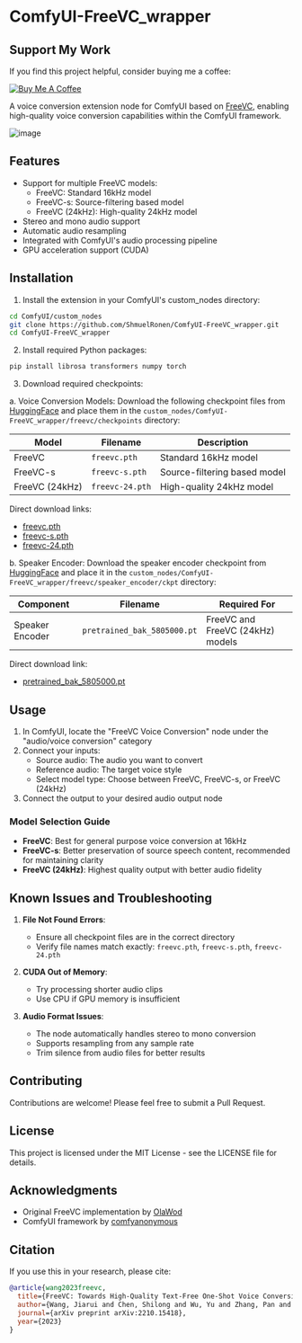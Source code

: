 # ComfyUI-FreeVC_wrapper

## Support My Work
If you find this project helpful, consider buying me a coffee:

[![Buy Me A Coffee](https://img.buymeacoffee.com/button-api/?text=Buy%20me%20a%20coffee&emoji=&slug=shmuelronen&button_colour=FFDD00&font_colour=000000&font_family=Cookie&outline_colour=000000&coffee_colour=ffffff)](https://buymeacoffee.com/shmuelronen)

A voice conversion extension node for ComfyUI based on [FreeVC](https://github.com/OlaWod/FreeVC), enabling high-quality voice conversion capabilities within the ComfyUI framework.

![image](https://github.com/user-attachments/assets/f4d2ef79-7910-4064-9813-3a628d589284)


## Features

- Support for multiple FreeVC models:
  - FreeVC: Standard 16kHz model
  - FreeVC-s: Source-filtering based model
  - FreeVC (24kHz): High-quality 24kHz model
- Stereo and mono audio support
- Automatic audio resampling
- Integrated with ComfyUI's audio processing pipeline
- GPU acceleration support (CUDA)

## Installation

1. Install the extension in your ComfyUI's custom_nodes directory:
```bash
cd ComfyUI/custom_nodes
git clone https://github.com/ShmuelRonen/ComfyUI-FreeVC_wrapper.git
cd ComfyUI-FreeVC_wrapper
```

2. Install required Python packages:
```bash
pip install librosa transformers numpy torch
```

3. Download required checkpoints:

a. Voice Conversion Models:
Download the following checkpoint files from [HuggingFace](https://huggingface.co/spaces/OlaWod/FreeVC/tree/main/checkpoints) and place them in the `custom_nodes/ComfyUI-FreeVC_wrapper/freevc/checkpoints` directory:

| Model | Filename | Description |
|-------|----------|-------------|
| FreeVC | `freevc.pth` | Standard 16kHz model |
| FreeVC-s | `freevc-s.pth` | Source-filtering based model |
| FreeVC (24kHz) | `freevc-24.pth` | High-quality 24kHz model |

Direct download links:
- [freevc.pth](https://huggingface.co/spaces/OlaWod/FreeVC/resolve/main/checkpoints/freevc.pth)
- [freevc-s.pth](https://huggingface.co/spaces/OlaWod/FreeVC/resolve/main/checkpoints/freevc-s.pth)
- [freevc-24.pth](https://huggingface.co/spaces/OlaWod/FreeVC/resolve/main/checkpoints/freevc-24.pth)

b. Speaker Encoder:
Download the speaker encoder checkpoint from [HuggingFace](https://huggingface.co/spaces/OlaWod/FreeVC/tree/main/speaker_encoder/ckpt) and place it in the `custom_nodes/ComfyUI-FreeVC_wrapper/freevc/speaker_encoder/ckpt` directory:

| Component | Filename | Required For |
|-----------|----------|--------------|
| Speaker Encoder | `pretrained_bak_5805000.pt` | FreeVC and FreeVC (24kHz) models |

Direct download link:
- [pretrained_bak_5805000.pt](https://huggingface.co/spaces/OlaWod/FreeVC/resolve/main/speaker_encoder/ckpt/pretrained_bak_5805000.pt)


## Usage

1. In ComfyUI, locate the "FreeVC Voice Conversion" node under the "audio/voice conversion" category
2. Connect your inputs:
   - Source audio: The audio you want to convert
   - Reference audio: The target voice style
   - Select model type: Choose between FreeVC, FreeVC-s, or FreeVC (24kHz)
3. Connect the output to your desired audio output node

### Model Selection Guide

- **FreeVC**: Best for general purpose voice conversion at 16kHz
- **FreeVC-s**: Better preservation of source speech content, recommended for maintaining clarity
- **FreeVC (24kHz)**: Highest quality output with better audio fidelity

## Known Issues and Troubleshooting

1. **File Not Found Errors**:
   - Ensure all checkpoint files are in the correct directory
   - Verify file names match exactly: `freevc.pth`, `freevc-s.pth`, `freevc-24.pth`

2. **CUDA Out of Memory**:
   - Try processing shorter audio clips
   - Use CPU if GPU memory is insufficient

3. **Audio Format Issues**:
   - The node automatically handles stereo to mono conversion
   - Supports resampling from any sample rate
   - Trim silence from audio files for better results

## Contributing

Contributions are welcome! Please feel free to submit a Pull Request.

## License

This project is licensed under the MIT License - see the LICENSE file for details.

## Acknowledgments

- Original FreeVC implementation by [OlaWod](https://github.com/OlaWod/FreeVC)
- ComfyUI framework by [comfyanonymous](https://github.com/comfyanonymous/ComfyUI)

## Citation

If you use this in your research, please cite:
```bibtex
@article{wang2023freevc,
  title={FreeVC: Towards High-Quality Text-Free One-Shot Voice Conversion},
  author={Wang, Jiarui and Chen, Shilong and Wu, Yu and Zhang, Pan and Xie, Lei},
  journal={arXiv preprint arXiv:2210.15418},
  year={2023}
}
```
